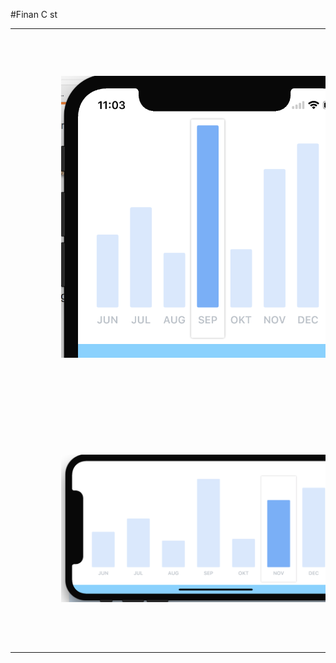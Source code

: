 #Finan C st

<table border="0">
    <tr>
        <td>
             <img src="Images/portrait.png" style="margin: 15%"/>
        </td>
    </tr>
    <tr>
        <td>
            <img src="Images/landscape.png" style="margin: 15%"/>
        </td>
    </tr>
</table>
